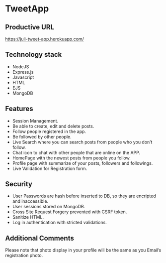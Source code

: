 # TweetApp
## Productive URL 
https://juli-tweet-app.herokuapp.com/

## Technology stack
- NodeJS
- Express.js
- Javascript
- HTML
- EJS
- MongoDB

## Features
- Session Management.
- Be able to create, edit and delete posts.
- Follow people registered in the app.
- Be followed by other people.
- Live Search where you can search posts from people who you don’t follow.
- Chat icon to chat with other people that are online on the APP.
- HomePage with the newest posts from people you follow.
- Profile page with summarize of your posts, followers and followings.
- Live Validation for Registration form.

## Security
- User Passwords are hash before inserted to DB, so they are encripted and inaccessible.
- User sessions stored on MongoDB.
- Cross Site Request Forgery prevented with CSRF token.
- Sanitize HTML.
- Log in authentication with stricted validations.

## Additional Comments
Please note that photo display in your profile will be the same as you Email’s registration photo.
